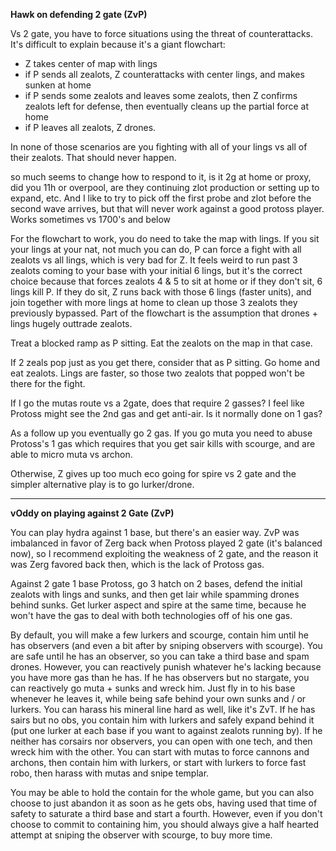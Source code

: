 **__Hawk on defending 2 gate (ZvP)__**

Vs 2 gate, you have to force situations using the threat of counterattacks. It's difficult to explain because it's a giant flowchart:
- Z takes center of map with lings
- if P sends all zealots, Z counterattacks with center lings, and makes sunken at home
- if P sends some zealots and leaves some zealots, then Z confirms zealots left for defense, then eventually cleans up the partial force at home
- if P leaves all zealots, Z drones.

In none of those scenarios are you fighting with all of your lings vs all of their zealots. That should never happen.

so much seems to change how to respond to it, is it 2g at home or proxy, did you 11h or overpool, are they continuing zlot production or setting up to expand, etc.
And I like to try to pick off the first probe and zlot before the second wave arrives, but that will never work against a good protoss player. Works sometimes vs 1700's and below

For the flowchart to work, you do need to take the map with lings. If you sit your lings at your nat, not much you can do, P can force a fight with all zealots vs all lings, which is very bad for Z. It feels weird to run past 3 zealots coming to your base with your initial 6 lings, but it's the correct choice because that forces zealots 4 & 5 to sit at home or if they don't sit, 6 lings kill P. If they do sit, Z runs back with those 6 lings (faster units), and join together with more lings at home to clean up those 3 zealots they previously bypassed. Part of the flowchart is the assumption that drones + lings hugely outtrade zealots.

Treat a blocked ramp as P sitting. Eat the zealots on the map in that case. 

If 2 zeals pop just as you get there, consider that as P sitting. Go home and eat zealots. Lings are faster, so those two zealots that popped won't be there for the fight.

If I go the mutas route vs a 2gate, does that require 2 gasses?  I feel like Protoss might see the 2nd gas and get anti-air.  Is it normally done on 1 gas?

As a follow up you eventually go 2 gas. If you go muta you need to abuse Protoss's 1 gas which requires that you get sair kills with scourge, and are able to micro muta vs archon. 

Otherwise, Z gives up too much eco going for spire vs 2 gate and the simpler alternative play is to go lurker/drone.

___

**__vOddy on playing against 2 Gate (ZvP)__**

You can play hydra against 1 base, but there's an easier way. ZvP was imbalanced in favor of Zerg back when Protoss played 2 gate (it's balanced now), so I recommend exploiting the weakness of 2 gate, and the reason it was Zerg favored back then, which is the lack of Protoss gas.

Against 2 gate 1 base Protoss, go 3 hatch on 2 bases, defend the initial zealots with lings and sunks, and then get lair while spamming drones behind sunks. Get lurker aspect and spire at the same time, because he won't have the gas to deal with both technologies off of his one gas.

By default, you will make a few lurkers and scourge, contain him until he has observers (and even a bit after by sniping observers with scourge). You are safe until he has an observer, so you can take a third base and spam drones. However, you can reactively punish whatever he's lacking because you have more gas than he has.
If he has observers but no stargate, you can reactively go muta + sunks and wreck him. Just fly in to his base whenever he leaves it, while being safe behind your own sunks and / or lurkers. You can harass his mineral line hard as well, like it's ZvT.
If he has sairs but no obs, you contain him with lurkers and safely expand behind it (put one lurker at each base if you want to against zealots running by).
If he neither has corsairs nor observers, you can open with one tech, and then wreck him with the other. You can start with mutas to force cannons and archons, then contain him with lurkers, or start with lurkers to force fast robo, then harass with mutas and snipe templar.

You may be able to hold the contain for the whole game, but you can also choose to just abandon it as soon as he gets obs, having used that time of safety to saturate a third base and start a fourth. However, even if you don't choose to commit to containing him, you should always give a half hearted attempt at sniping the observer with scourge, to buy more time.

